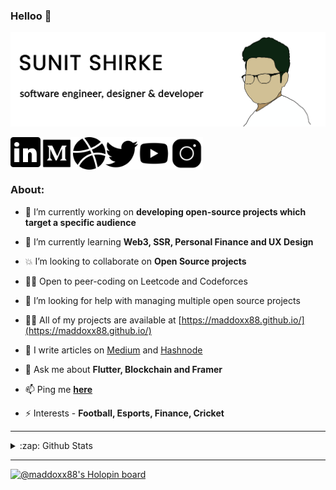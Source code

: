 ### Helloo 👋
<img src="https://github.com/Maddoxx88/Maddoxx88/blob/master/Portfolio%20Design%20GitHub 2.png" />

[<img align="left" src="https://github.com/Maddoxx88/Maddoxx88/blob/master/linkedin-icon.png" width="48" />][linkedin]
[<img align="left" src="https://github.com/Maddoxx88/Maddoxx88/blob/master/medium-icon.png" width="52" />][medium]
[<img align="left" src="https://github.com/Maddoxx88/Maddoxx88/blob/master/dribbble-icon.png" width="52" />][dribbble]
[<img align="left" src="https://github.com/Maddoxx88/Maddoxx88/blob/master/twitter-icon.png" width="52" />][twitter]
[<img align="left" src="https://github.com/Maddoxx88/Maddoxx88/blob/master/youtube-icon.png" width="52" />][youtube]
[<img align="left" src="https://github.com/Maddoxx88/Maddoxx88/blob/master/instagram-icon.png" width="52" />][instagram]
<br />
<br />
<br />


### About:

- 🔭 I’m currently working on **developing open-source projects which target a specific audience**

- 🌱 I’m currently learning **Web3, SSR, Personal Finance and UX Design**

- 💥 I’m looking to collaborate on **Open Source projects**

- 🧑‍💻 Open to peer-coding on Leetcode and Codeforces 

- 🤝 I’m looking for help with managing multiple open source projects

- 👨‍💻 All of my projects are available at [https://maddoxx88.github.io/](https://maddoxx88.github.io/)

- 📝 I write articles on [Medium](https://sunitshirke.medium.com/) and [Hashnode](https://sunitshirke.hashnode.dev/)

- 💬 Ask me about **Flutter, Blockchain and Framer**

- 📫 Ping me [**here**](https://twitter.com/sunitshirke)

- ⚡ Interests - **Football, Esports, Finance, Cricket**

---

<details>
  <summary>:zap: Github Stats</summary>
<img align="center" src="https://github-readme-stats.vercel.app/api?username=maddoxx88&hide=%5B%22issues%22%5D&title_color=000000&icon_color=000000&text_color=000000&bg_color=FFFFFF&line_height=48&show_icons=true" />
</details>

---

[![@maddoxx88's Holopin board](https://holopin.me/maddoxx88)](https://holopin.io/@maddoxx88)

[linkedin]: https://www.linkedin.com/in/sunitshirke/
[medium]: https://medium.com/@sunitshirke88
[dribbble]: https://dribbble.com/sunit_shirke
[twitter]: https://twitter.com/sunitshirke_88
[youtube]: https://www.youtube.com/channel/UC4yM7YN7-8W7AVRBsZzj5vg
[instagram]: https://www.instagram.com/sunit_shirke/
